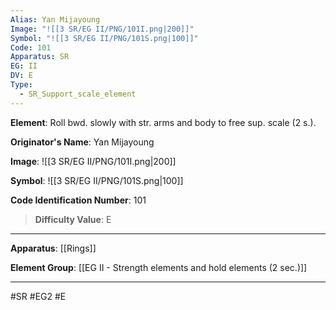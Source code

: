 ```yaml
---
Alias: Yan Mijayoung
Image: "![[3 SR/EG II/PNG/101I.png|200]]"
Symbol: "![[3 SR/EG II/PNG/101S.png|100]]"
Code: 101
Apparatus: SR
EG: II
DV: E
Type:
  - SR_Support_scale_element
---
```

**Element**: Roll bwd. slowly with str. arms and body to free sup. scale (2 s.).

**Originator's Name**: Yan Mijayoung

**Image**:
![[3 SR/EG II/PNG/101I.png|200]]

**Symbol**:
![[3 SR/EG II/PNG/101S.png|100]]

**Code Identification Number**: 101

>**Difficulty Value**: E

___
**Apparatus**: [[Rings]]

**Element Group**: [[EG II - Strength elements and hold elements (2 sec.)]]
___
#SR #EG2 #E
